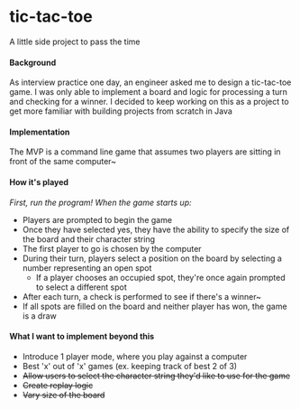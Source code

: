 # tic-tac-toe
A little side project to pass the time

#### Background 
As interview practice one day, an engineer asked me to design a tic-tac-toe game. I was only able to implement a board and logic for processing a turn and checking for a winner. I decided to keep working on this as a project to get more familiar with building projects from scratch in Java

#### Implementation
The MVP is a command line game that assumes two players are sitting in front of the same computer~ 

#### How it's played
*First, run the program! When the game starts up:*
- Players are prompted to begin the game
- Once they have selected yes, they have the ability to specify the size of the board and their character string
- The first player to go is chosen by the computer
- During their turn, players select a position on the board by selecting a number representing an open spot
    - If a player chooses an occupied spot, they're once again prompted to select a different spot 
- After each turn, a check is performed to see if there's a winner~
- If all spots are filled on the board and neither player has won, the game is a draw

#### What I want to implement beyond this
- Introduce 1 player mode, where you play against a computer
- Best 'x' out of 'x' games (ex. keeping track of best 2 of 3)
- ~~Allow users to select the character string they'd like to use for the game~~
- ~~Create replay logic~~
- ~~Vary size of the board~~